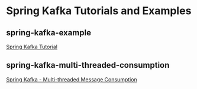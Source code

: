 # Spring Kafka Tutorials and Examples
## spring-kafka-example
[Spring Kafka Tutorial](http://howtoprogram.xyz/2016/09/23/spring-kafka-tutorial/)
## spring-kafka-multi-threaded-consumption
[Spring Kafka - Multi-threaded Message Consumption](http://howtoprogram.xyz/2016/09/24/spring-kafka-multi-threaded-message-consumption/)